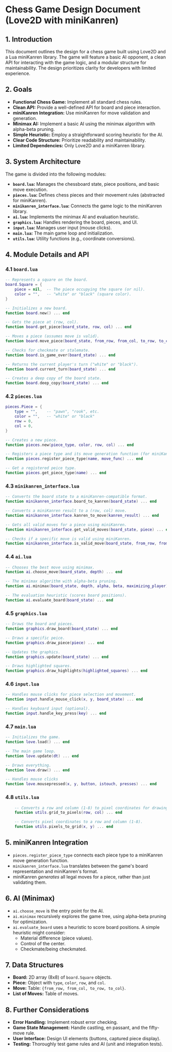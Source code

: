 # Chess Game Design Document (Love2D with miniKanren)

## 1. Introduction

This document outlines the design for a chess game built using Love2D and a Lua miniKanren library. The game will feature a basic AI opponent, a clean API for interacting with the game logic, and a modular structure for maintainability.  The design prioritizes clarity for developers with limited experience.

## 2. Goals

*   **Functional Chess Game:** Implement all standard chess rules.
*   **Clean API:** Provide a well-defined API for board and piece interaction.
*   **miniKanren Integration:** Use miniKanren for move validation and generation.
*   **Minimax AI:** Implement a basic AI using the minimax algorithm with alpha-beta pruning.
*   **Simple Heuristic:** Employ a straightforward scoring heuristic for the AI.
*   **Clear Code Structure:**  Prioritize readability and maintainability.
*   **Limited Dependencies:**  Only Love2D and a miniKanren library.

## 3. System Architecture

The game is divided into the following modules:

*   **`board.lua`:** Manages the chessboard state, piece positions, and basic move execution.
*   **`pieces.lua`:** Defines chess pieces and their movement rules (abstracted for miniKanren).
*   **`minikanren_interface.lua`:** Connects the game logic to the miniKanren library.
*   **`ai.lua`:** Implements the minimax AI and evaluation heuristic.
*   **`graphics.lua`:** Handles rendering the board, pieces, and UI.
*   **`input.lua`:** Manages user input (mouse clicks).
*   **`main.lua`:** The main game loop and initialization.
*   **`utils.lua`:**  Utility functions (e.g., coordinate conversions).

## 4. Module Details and API

### 4.1 `board.lua`

```lua
-- Represents a square on the board.
board.Square = {
    piece = nil,  -- The piece occupying the square (or nil).
    color = "",   -- "white" or "black" (square color).
}

-- Initializes a new board.
function board.new() ... end

-- Gets the piece at (row, col).
function board.get_piece(board_state, row, col) ... end

-- Moves a piece (assumes move is valid).
function board.move_piece(board_state, from_row, from_col, to_row, to_col) ... end

-- Checks for checkmate or stalemate.
function board.is_game_over(board_state) ... end

-- Returns the current player's turn ("white" or "black").
function board.current_turn(board_state) ... end

-- Creates a deep copy of the board state.
function board.deep_copy(board_state) ... end
```

### 4.2 `pieces.lua`

```lua
pieces.Piece = {
    type = "",    -- "pawn", "rook", etc.
    color = "",   -- "white" or "black"
    row = 0,
    col = 0,
}

-- Creates a new piece.
function pieces.new(piece_type, color, row, col) ... end

-- Registers a piece type and its move generation function (for miniKanren).
function pieces.register_piece_type(name, move_func) ... end

-- Get a registered peice type.
function pieces.get_piece_type(name) ... end
```

### 4.3 `minikanren_interface.lua`

```lua
-- Converts the board state to a miniKanren-compatible format.
function minikanren_interface.board_to_kanren(board_state) ... end

-- Converts a miniKanren result to a (row, col) move.
function minikanren_interface.kanren_to_move(kanren_result) ... end

-- Gets all valid moves for a piece using miniKanren.
function minikanren_interface.get_valid_moves(board_state, piece) ... end

-- Checks if a specific move is valid using miniKanren.
function minikanren_interface.is_valid_move(board_state, from_row, from_col, to_row, to_col) ... end
```

### 4.4 `ai.lua`

```lua
-- Chooses the best move using minimax.
function ai.choose_move(board_state, depth) ... end

-- The minimax algorithm with alpha-beta pruning.
function ai.minimax(board_state, depth, alpha, beta, maximizing_player) ... end

-- The evaluation heuristic (scores board positions).
function ai.evaluate_board(board_state) ... end
```

### 4.5 `graphics.lua`

```lua
-- Draws the board and pieces.
function graphics.draw_board(board_state) ... end

-- Draws a specific peice.
function graphics.draw_piece(piece) ... end

-- Updates the graphics.
function graphics.update(board_state) ... end

-- Draws highlighted squares.
function graphics.draw_highlights(highlighted_squares) ... end
```

### 4.6 `input.lua`

```lua
-- Handles mouse clicks for piece selection and movement.
function input.handle_mouse_click(x, y, board_state) ... end

-- Handles keyboard input (optional).
function input.handle_key_press(key) ... end
```

### 4.7 `main.lua`

```lua
-- Initializes the game.
function love.load() ... end

-- The main game loop.
function love.update(dt) ... end

-- Draws everything.
function love.draw() ... end

-- Handles mouse clicks
function love.mousepressed(x, y, button, istouch, presses) ... end
```
### 4.8 `utils.lua`
```lua
    -- Converts a row and column (1-8) to pixel coordinates for drawing.
    function utils.grid_to_pixels(row, col) ... end

    -- Converts pixel coordinates to a row and column (1-8).
    function utils.pixels_to_grid(x, y) ... end
```

## 5. miniKanren Integration

*   `pieces.register_piece_type` connects each piece type to a miniKanren move generation function.
*   `minikanren_interface.lua` translates between the game's board representation and miniKanren's format.
*   miniKanren *generates* all legal moves for a piece, rather than just validating them.

## 6. AI (Minimax)

*   `ai.choose_move` is the entry point for the AI.
*   `ai.minimax` recursively explores the game tree, using alpha-beta pruning for optimization.
*   `ai.evaluate_board` uses a heuristic to score board positions.  A simple heuristic might consider:
    *   Material difference (piece values).
    *   Control of the center.
    *   Checkmate/being checkmated.

## 7. Data Structures

*   **Board:** 2D array (8x8) of `board.Square` objects.
*   **Piece:** Object with `type`, `color`, `row`, and `col`.
*   **Move:** Table: `{from_row, from_col, to_row, to_col}`.
*   **List of Moves:** Table of moves.

## 8. Further Considerations

*   **Error Handling:**  Implement robust error checking.
*   **Game State Management:**  Handle castling, en passant, and the fifty-move rule.
*   **User Interface:**  Design UI elements (buttons, captured piece display).
*   **Testing:**  Thoroughly test game rules and AI (unit and integration tests).
